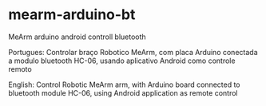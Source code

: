 # mearm-arduino-bt
MeArm arduino android controll bluetooth

Portugues: 
Controlar braço Robotico MeArm, com placa Arduino conectada a modulo bluetooth HC-06, 
usando aplicativo Android como controle remoto

English:
Control Robotic MeArm arm, with Arduino board connected to bluetooth module HC-06, 
using Android application as remote control

